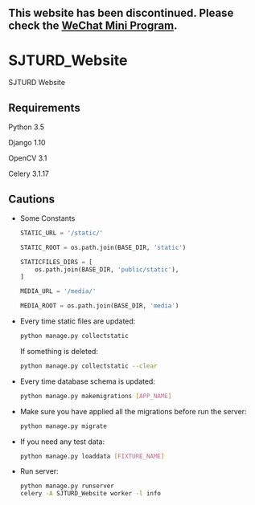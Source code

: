This website has been discontinued. Please check the [WeChat Mini Program](https://github.com/SJTURD/SJTURD_WeChat_MiniProgram "SJTURD WeChat Mini Program").
---

# SJTURD_Website
SJTURD Website

## Requirements
Python 3.5

Django 1.10

OpenCV 3.1

Celery 3.1.17

## Cautions
* Some Constants
  ```Python
  STATIC_URL = '/static/'
  
  STATIC_ROOT = os.path.join(BASE_DIR, 'static')

  STATICFILES_DIRS = [
      os.path.join(BASE_DIR, 'public/static'),
  ]

  MEDIA_URL = '/media/'

  MEDIA_ROOT = os.path.join(BASE_DIR, 'media')
  ```
  
* Every time static files are updated:
  ```Bash
  python manage.py collectstatic
  ```
  If something is deleted:
  ```Bash
  python manage.py collectstatic --clear
  ```
  
* Every time database schema is  updated:
  ```Bash
  python manage.py makemigrations [APP_NAME]
  ```
    
* Make sure you have applied all the migrations before run the server:
  ```Bash
  python manage.py migrate
  ```
  
* If you need any test data:
  ```Bash
  python manage.py loaddata [FIXTURE_NAME]
  ```
  
* Run server:
  ```Bash
  python manage.py runserver
  celery -A SJTURD_Website worker -l info
  ```

